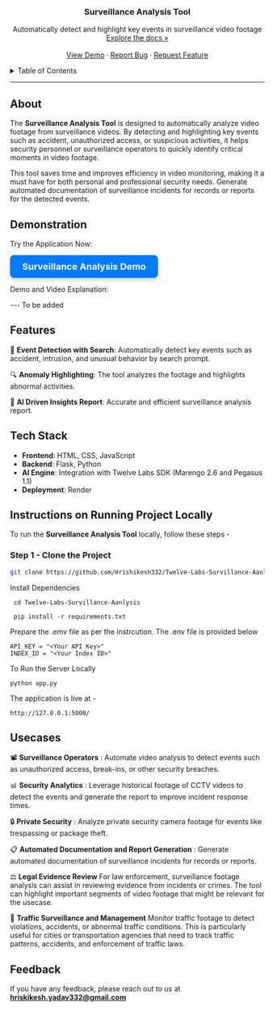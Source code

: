 <br />
<div align="center">
  <h3 align="center">Surveillance Analysis Tool</h3>
  <p align="center">
    Automatically detect and highlight key events in surveillance video footage
    <br />
    <a href="https://github.com/Hrishikesh332/Twelve-Labs-Survillance-Aanlysis">Explore the docs »</a>
    <br />
    <br />
    <a href="https://twelve-labs-survillance-aanlysis.onrender.com">View Demo</a> ·
    <a href="https://github.com/Hrishikesh332/Twelve-Labs-Survillance-Aanlysis/issues">Report Bug</a> ·
    <a href="https://github.com/Hrishikesh332/Twelve-Labs-Survillance-Aanlysis/issues">Request Feature</a>
  </p>
</div>

<details>
  <summary>Table of Contents</summary>
  <ol>
    <li><a href="#about">About</a></li>
    <li><a href="#features">Features</a></li>
    <li><a href="#tech-stack">Tech Stack</a></li>
    <li><a href="#instructions-on-running-project-locally">Instructions on Running Project Locally</a></li>
    <li><a href="#use-cases">Use Cases</a></li>
    <li><a href="#feedback">Feedback</a></li>
  </ol>
</details>

------

## About

The **Surveillance Analysis Tool** is designed to automatically analyze video footage from surveillance videos. By detecting and highlighting key events such as accident, unauthorized access, or suspicious activities, it helps security personnel or surveillance operators to quickly identify critical moments in video footage. 

This tool saves time and improves efficiency in video monitoring, making it a must have for both personal and professional security needs. Generate automated documentation of surveillance incidents for records or reports for the detected events.

## Demonstration

Try the Application Now:

<a href="https://twelve-labs-survillance-aanlysis.onrender.com" target="_blank" style="
    display: inline-block;
    padding: 12px 24px;
    font-size: 18px;
    font-weight: bold;
    color: #ffffff;
    background-color: #007bff;
    border: none;
    border-radius: 8px;
    text-align: center;
    text-decoration: none;
    box-shadow: 0 4px 8px rgba(0,0,0,0.2);
    transition: background-color 0.3s, box-shadow 0.3s;
">
    Surveillance Analysis Demo
</a>

Demo and Video Explanation:

--- To be added

## Features

🎯 **Event Detection with Search**: Automatically detect key events such as accident, intrusion, and unusual behavior by search prompt.

🔍 **Anomaly Highlighting**: The tool analyzes the footage and highlights abnormal activities.

🧠 **AI Driven Insights Report**: Accurate and efficient surveillance analysis report.

## Tech Stack

- **Frontend**: HTML, CSS, JavaScript
- **Backend**: Flask, Python
- **AI Engine**: Integration with Twelve Labs SDK (Marengo 2.6 and Pegasus 1.1)
- **Deployment**: Render

## Instructions on Running Project Locally

To run the **Surveillance Analysis Tool** locally, follow these steps -

### Step 1 - Clone the Project

```bash
git clone https://github.com/Hrishikesh332/Twelve-Labs-Survillance-Aanlysis.git
```

Install Dependencies

```
 cd Twelve-Labs-Survillance-Aanlysis
 
 pip install -r requirements.txt
```

Prepare the .emv file as per the instrcution. The .env file is provided below

```
API_KEY = "<Your API Key>"
INDEX_ID = "<Your Index ID>"
```

To Run the Server Locally

```
python app.py
```

The application is live at -

```
http://127.0.0.1:5000/
```

## Usecases

📽️ **Surveillance Operators** : Automate video analysis to detect events such as unauthorized access, break-ins, or other security breaches.

📊 **Security Analytics** : Leverage historical footage of CCTV videos to detect the events and generate the report to improve incident response times.

🔒 **Private Security** : Analyze private security camera footage for events like trespassing or package theft.

📋 **Automated Documentation and Report Generation** :
Generate automated documentation of surveillance incidents for records or reports.

⚖️ **Legal Evidence Review**
For law enforcement, surveillance footage analysis can assist in reviewing evidence from incidents or crimes. The tool can highlight important segments of video footage that might be relevant for the usecase.

🚗 **Traffic Surveillance and Management**
Monitor traffic footage to detect violations, accidents, or abnormal traffic conditions. This is particularly useful for cities or transportation agencies that need to track traffic patterns, accidents, and enforcement of traffic laws.

## Feedback

If you have any feedback, please reach out to us at **hriskikesh.yadav332@gmail.com**
